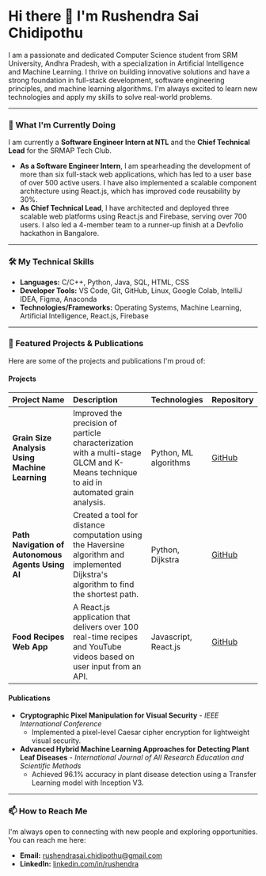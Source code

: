# Hi there 👋 I'm Rushendra Sai Chidipothu

I am a passionate and dedicated Computer Science student from SRM University, Andhra Pradesh, with a specialization in Artificial Intelligence and Machine Learning. I thrive on building innovative solutions and have a strong foundation in full-stack development, software engineering principles, and machine learning algorithms. I'm always excited to learn new technologies and apply my skills to solve real-world problems.

---

### 💼 What I'm Currently Doing

I am currently a **Software Engineer Intern at NTL** and the **Chief Technical Lead** for the SRMAP Tech Club.

-   **As a Software Engineer Intern**, I am spearheading the development of more than six full-stack web applications, which has led to a user base of over 500 active users. I have also implemented a scalable component architecture using React.js, which has improved code reusability by 30%.
-   **As Chief Technical Lead**, I have architected and deployed three scalable web platforms using React.js and Firebase, serving over 700 users. I also led a 4-member team to a runner-up finish at a Devfolio hackathon in Bangalore.

---

### 🛠️ My Technical Skills

-   **Languages:** C/C++, Python, Java, SQL, HTML, CSS
-   **Developer Tools:** VS Code, Git, GitHub, Linux, Google Colab, IntelliJ IDEA, Figma, Anaconda
-   **Technologies/Frameworks:** Operating Systems, Machine Learning, Artificial Intelligence, React.js, Firebase

---

### 📂 Featured Projects & Publications

Here are some of the projects and publications I'm proud of:

#### Projects

| Project Name                                  | Description                                                                                                                     | Technologies          | Repository                                  |
| :-------------------------------------------- | :------------------------------------------------------------------------------------------------------------------------------ | :-------------------- | :------------------------------------------ |
| **Grain Size Analysis Using Machine Learning**  | Improved the precision of particle characterization with a multi-stage GLCM and K-Means technique to aid in automated grain analysis. | Python, ML algorithms | [GitHub](https://github.com/Rushendra)      |
| **Path Navigation of Autonomous Agents Using AI** | Created a tool for distance computation using the Haversine algorithm and implemented Dijkstra's algorithm to find the shortest path. | Python, Dijkstra      | [GitHub](https://github.com/Rushendra)      |
| **Food Recipes Web App**                      | A React.js application that delivers over 100 real-time recipes and YouTube videos based on user input from an API.                   | Javascript, React.js  | [GitHub](https://github.com/Rushendra)      |

#### Publications

-   **Cryptographic Pixel Manipulation for Visual Security** - *IEEE International Conference*
    -   Implemented a pixel-level Caesar cipher encryption for lightweight visual security.
-   **Advanced Hybrid Machine Learning Approaches for Detecting Plant Leaf Diseases** - *International Journal of All Research Education and Scientific Methods*
    -   Achieved 96.1% accuracy in plant disease detection using a Transfer Learning model with Inception V3.

---

### 📫 How to Reach Me

I'm always open to connecting with new people and exploring opportunities. You can reach me here:

-   **Email:** [rushendrasai.chidipothu@gmail.com](mailto:rushendrasai.chidipothu@gmail.com)
-   **LinkedIn:** [linkedin.com/in/rushendra](https://linkedin.com/in/rushendra)

<!--
**rushendra69/rushendra69** is a ✨ _special_ ✨ repository because its `README.md` (this file) appears on your GitHub profile.
-->
